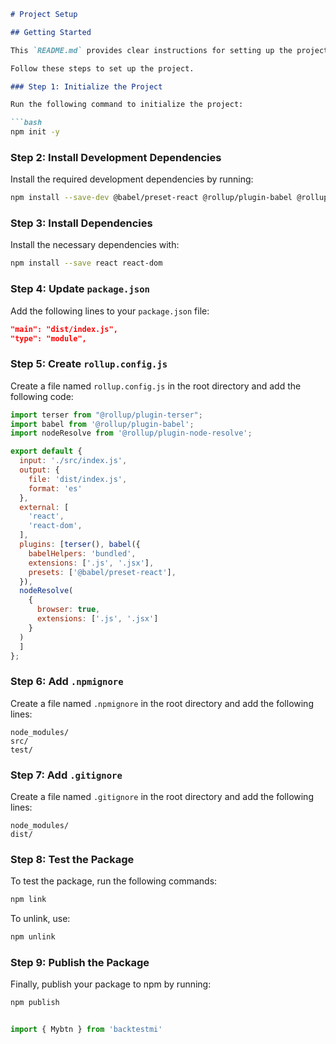```markdown
# Project Setup

## Getting Started

This `README.md` provides clear instructions for setting up the project, installing dependencies, configuring Rollup, and testing and publishing the package.

Follow these steps to set up the project.

### Step 1: Initialize the Project

Run the following command to initialize the project:

```bash
npm init -y
```

### Step 2: Install Development Dependencies

Install the required development dependencies by running:

```bash
npm install --save-dev @babel/preset-react @rollup/plugin-babel @rollup/plugin-node-resolve @rollup/plugin-terser rollup
```

### Step 3: Install Dependencies

Install the necessary dependencies with:

```bash
npm install --save react react-dom
```

### Step 4: Update `package.json`

Add the following lines to your `package.json` file:

```json
"main": "dist/index.js",
"type": "module",
```

### Step 5: Create `rollup.config.js`

Create a file named `rollup.config.js` in the root directory and add the following code:

```javascript
import terser from "@rollup/plugin-terser";
import babel from '@rollup/plugin-babel';
import nodeResolve from '@rollup/plugin-node-resolve';

export default {
  input: './src/index.js',
  output: {
    file: 'dist/index.js',
    format: 'es'
  },
  external: [
    'react',
    'react-dom',
  ],
  plugins: [terser(), babel({
    babelHelpers: 'bundled',
    extensions: ['.js', '.jsx'],
    presets: ['@babel/preset-react'],
  }),
  nodeResolve(
    {
      browser: true,
      extensions: ['.js', '.jsx']
    }
  )
  ]
};
```

### Step 6: Add `.npmignore`

Create a file named `.npmignore` in the root directory and add the following lines:

```
node_modules/
src/
test/
```

### Step 7: Add `.gitignore`

Create a file named `.gitignore` in the root directory and add the following lines:

```
node_modules/
dist/
```

### Step 8: Test the Package

To test the package, run the following commands:

```bash
npm link
```

To unlink, use:

```bash
npm unlink
```

### Step 9: Publish the Package

Finally, publish your package to npm by running:

```bash
npm publish
```



```javascript

import { Mybtn } from 'backtestmi'


```
